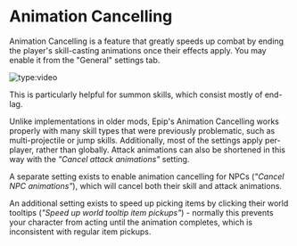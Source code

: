 # Animation Cancelling
Animation Cancelling is a feature that greatly speeds up combat by ending the player's skill-casting animations once their effects apply. You may enable it from the "General" settings tab.

![type:video](https://www.youtube.com/embed/Gru6atPL-38)

This is particularly helpful for summon skills, which consist mostly of end-lag.

Unlike implementations in older mods, Epip's Animation Cancelling works properly with many skill types that were previously problematic, such as multi-projectile or jump skills. Additionally, most of the settings apply per-player, rather than globally. Attack animations can also be shortened in this way with the *"Cancel attack animations"* setting.

A separate setting exists to enable animation cancelling for NPCs (*"Cancel NPC animations"*), which will cancel both their skill and attack animations.

An additional setting exists to speed up picking items by clicking their world tooltips (*"Speed up world tooltip item pickups"*) - normally this prevents your character from acting until the animation completes, which is inconsistent with regular item pickups.